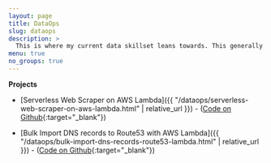 ```yaml
---
layout: page
title: DataOps
slug: dataops
description: >
  This is where my current data skillset leans towards. This generally includes infrastructure, data pipelines,  application deployments (especially on cloud providers), and APIs
menu: true
no_groups: true
---
```


**Projects**
- [Serverless Web Scraper on AWS Lambda]({{ "/dataops/serverless-web-scraper-on-aws-lambda.html" | relative_url }}) - ([Code on Github](https://github.com/shielamms/lambda-functions/tree/master/01-serverless-scraper){:target="_blank"})

- [Bulk Import DNS records to Route53 with AWS Lambda]({{ "/dataops/bulk-import-dns-records-route53-lambda.html" | relative_url }}) - ([Code on Github](https://github.com/shielamms/lambda-functions/tree/master/02-route53-bulk-import){:target="_blank"})

<!-- - [Productionizing a Flask app with uWSGI]({{ "/dataops/dockerized-flask-app-with-uwsgi" | relative_url }}) - ([Code on Github](){:target="_blank"}) -->
